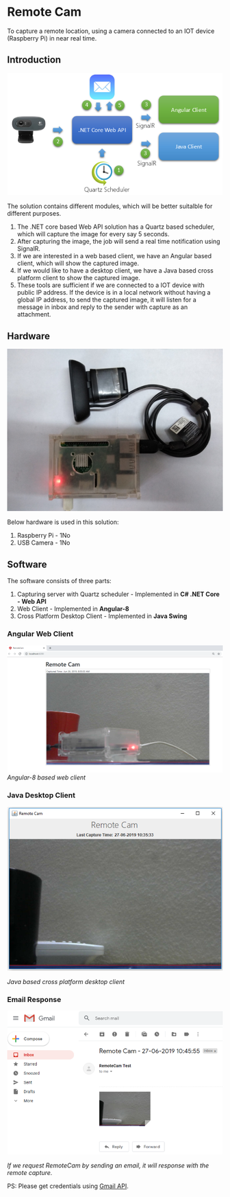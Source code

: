 # Remote Cam

To capture a remote location, using a camera connected to an IOT device (Raspberry Pi) in near real time.

## Introduction

![Screenshot](Docs/flow.png)  

The solution contains different modules, which will be better suitalble for different purposes.

1. The .NET core based Web API solution has a Quartz based scheduler, which will capture the image for every say 5 seconds.
1. After capturing the image, the job will send a real time notification using SignalR.
1. If we are interested in a web based client, we have an Angular based client, which will show the captured image.
1. If we would like to have a desktop client, we have a Java based cross platform client to show the captured image.
1. These tools are sufficient if we are connected to a IOT device with public IP address. If the device is in a local network without having a global IP address, to send the captured image, it will listen for a message in inbox and reply to the sender with capture as an attachment.
   
## Hardware

![Screenshot](Docs/hardware.jpg)  
 
Below hardware is used in this solution:

1. Raspberry Pi - 1No
2. USB Camera - 1No

## Software

The software consists of three parts:

1. Capturing server with Quartz scheduler - Implemented in **C# .NET Core - Web API**
2. Web Client - Implemented in **Angular-8**
3. Cross Platform Desktop Client - Implemented in **Java Swing**

### Angular Web Client

![AngularClient](Docs/AngualrClient.png)
*Angular-8 based web client* 

### Java Desktop Client

![JavaClient](Docs/JavaClient.png)

*Java based cross platform desktop client* 

### Email Response
![MailResponse](Docs/MailResponse.png)

*If we request RemoteCam by sending an email, it will response with the remote capture.* 

PS: Please get credentials using <a href='https://developers.google.com/gmail/api/' target='_blank'>Gmail API</a>.

